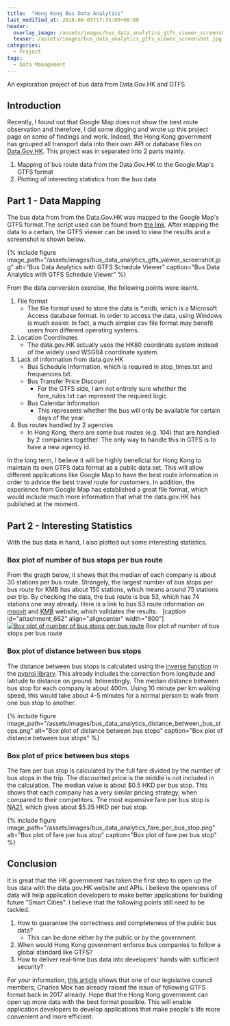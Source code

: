 ```yaml
---
title:  "Hong Kong Bus Data Analytics"
last_modified_at: 2018-08-05T17:35:00+08:00
header:
  overlay_image: /assets/images/bus_data_analytics_gtfs_viewer_screenshot.jpg
  teaser: /assets/images/bus_data_analytics_gtfs_viewer_screenshot.jpg
categories:
  - Project
tags:
  - Data Management
---
```

An exploration project of bus data from Data.Gov.HK and GTFS

## Introduction

Recently, I found out that Google Map does not show the best route observation and therefore, I did some digging and wrote up this project page on some of findings and work. Indeed, the Hong Kong government has grouped all transport data into their own API or database files on [Data.Gov.HK](https://data.gov.hk/en-data/dataset/hk-td-tis_3-routes-and-fares-of-public-transport). This project was in separated into 2 parts mainly.

1.  Mapping of bus route data from the Data.Gov.HK to the Google Map's GTFS format
2.  Plotting of interesting statistics from the bus data

## Part 1 - Data Mapping

The bus data from from the Data.Gov.HK was mapped to the Google Map's GTFS format.The script used can be found from [the link](https://gist.github.com/cameronlai/3a2475e422fb1c26b74a91162a1daf54). After mapping the data to a certain, the GTFS viewer can be used to view the results and a screenshot is shown below. 

{% include figure image_path="/assets/images/bus_data_analytics_gtfs_viewer_screenshot.jpg" alt="Bus Data Analytics with GTFS Schedule Viewer" caption="Bus Data Analytics with GTFS Schedule Viewer" %}

From the data conversion exercise, the following points were learnt.

1.  File format
    * The file format used to store the data is \*.mdb, which is a Microsoft Access database format. In order to access the data, using Windows is much easier. In fact, a much simpler csv file format may benefit users from different operating systems.
2.  Location Coordinates
    * The data.gov.HK actually uses the HK80 coordinate system instead of the widely used WSG84 coordinate system.
3.  Lack of information from data.gov.HK
    * Bus Schedule Information, which is required in stop\_times.txt and frequencies.txt.
    * Bus Transfer Price Discount
        * For the GTFS side, I am not entirely sure whether the fare\_rules.txt can represent the required logic.
    * Bus Calendar Information
        * This represents whether the bus will only be available for certain days of the year.
4.  Bus routes handled by 2 agencies
    * In Hong Kong, there are some bus routes (e.g. 104) that are handled by 2 companies together. The only way to handle this in GTFS is to have a new agency id.

In the long term, I believe it will be highly beneficial for Hong Kong to maintain its own GTFS data format as a public data set. This will allow different applications like Google Map to have the best route information in order to advice the best travel route for customers. In addition, the experience from Google Map has established a great file format, which would include much more information that what the data.gov.HK has published at the moment.

## Part 2 - Interesting Statistics

With the bus data in hand, I also plotted out some interesting statistics.

### Box plot of number of bus stops per bus route

From the graph below, it shows that the median of each company is about 30 stations per bus route. Strangely, the largest number of bus stops per bus route for KMB has about 150 stations, which means around 75 stations per trip. By checking the data, the bus route is bus 53, which has 74 stations one way already. Here is a link to bus 53 route information on [moovit](https://moovitapp.com/index/en/public_transit-line-53-Hong_Kong-2741-858000-596895-0) and [KMB](http://search.kmb.hk/KMBWebSite/?action=routesearch&route=53&lang=en) website, which validates the results.   \[caption id="attachment\_662" align="aligncenter" width="800"\][![Box plot of number of bus stops per bus route](http://cameronlai.com/wp-content/uploads/2018/08/bus_data_analytics_number_of_bus_stops_per_bus_route.png)](http://cameronlai.com/wp-content/uploads/2018/08/bus_data_analytics_number_of_bus_stops_per_bus_route.png) Box plot of number of bus stops per bus route

### Box plot of distance between bus stops

The distance between bus stops is calculated using the [inverse function](https://jswhit.github.io/pyproj/pyproj.Geod-class.html) in the [pyproj library](https://pypi.org/project/pyproj/). This already includes the correction from longitude and latitude to distance on ground. Interestingly. The median distance between bus stop for each company is about 400m. Using 10 minute per km walking speed, this would take about 4-5 minutes for a normal person to walk from one bus stop to another. 

{% include figure image_path="/assets/images/bus_data_analytics_distance_between_bus_stops.png" alt="Box plot of distance between bus stops" caption="Box plot of distance between bus stops" %}

### Box plot of price between bus stops

The fare per bus stop is calculated by the full fare divided by the number of bus stops in the trip. The discounted price is the middle is not included in the calculation. The median value is about $0.5 HKD per bus stop. This shows that each company has a very similar pricing strategy, when compared to their competitors. The most expensive fare per bus stop is [NA21](https://moovitapp.com/index/en/public_transit-line-NA21-Hong_Kong-2741-926722-514588-0), which gives about $5.35 HKD per bus stop. 

{% include figure image_path="/assets/images/bus_data_analytics_fare_per_bus_stop.png" alt="Box plot of fare per bus stop" caption="Box plot of fare per bus stop" %}

## Conclusion

It is great that the HK government has taken the first step to open up the bus data with the data.gov.HK website and APIs. I believe the openness of data will help application developers to make better applications for building future "Smart Cities". I believe that the following points still need to be tackled.

1.  How to guarantee the correctness and completeness of the public bus data?
    - This can be done either by the public or by the government.
2.  When would Hong Kong government enforce bus companies to follow a global standard like GTFS?
3.  How to deliver real-time bus data into developers' hands with sufficient security?

For your information, [this article](https://www.hk01.com/01%E5%8D%9A%E8%A9%95-%E6%94%BF%E7%B6%93%E7%A4%BE/118154/%E6%99%BA%E6%85%A7%E5%9F%8E%E5%B8%82-%E4%BE%86%E7%A8%BF-%E9%96%8B%E6%94%BE%E5%AF%A6%E6%99%82%E4%BA%A4%E9%80%9A%E6%95%B8%E6%93%9A-%E9%A6%99%E6%B8%AF%E9%82%84%E8%A6%81%E5%A4%9A%E4%B9%85) shows that one of our legislative council members, Charles Mok has already raised the issue of following GTFS format back in 2017 already. Hope that the Hong Kong government can open up more data with the best format possible. This will enable application developers to develop applications that make people's life more convenient and more efficient.